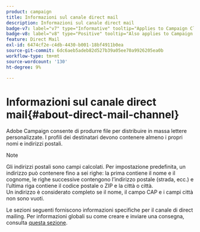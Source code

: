 ```yaml
---
product: campaign
title: Informazioni sul canale direct mail
description: Informazioni sul canale direct mail
badge-v7: label="v7" type="Informative" tooltip="Applies to Campaign Classic v7"
badge-v8: label="v8" type="Positive" tooltip="Also applies to Campaign v8"
feature: Direct Mail
exl-id: 6474cf2e-c4db-4430-b001-18bf4911b0ea
source-git-commit: 6dc6aeb5adeb82d527b39a05ee70a9926205ea0b
workflow-type: tm+mt
source-wordcount: '130'
ht-degree: 9%

---
```


# Informazioni sul canale direct mail{#about-direct-mail-channel}



Adobe Campaign consente di produrre file per distribuire in massa lettere personalizzate. I profili dei destinatari devono contenere almeno i propri nomi e indirizzi postali.

>[!NOTE]
>
>Gli indirizzi postali sono campi calcolati. Per impostazione predefinita, un indirizzo può contenere fino a sei righe: la prima contiene il nome e il cognome, le righe successive contengono l’indirizzo postale (strada, ecc.) e l’ultima riga contiene il codice postale o ZIP e la città o città.\
>Un indirizzo è considerato completo se il nome, il campo CAP e i campi città non sono vuoti.

Le sezioni seguenti forniscono informazioni specifiche per il canale di direct mailing. Per informazioni globali su come creare e inviare una consegna, consulta [questa sezione](steps-about-delivery-creation-steps.md).
